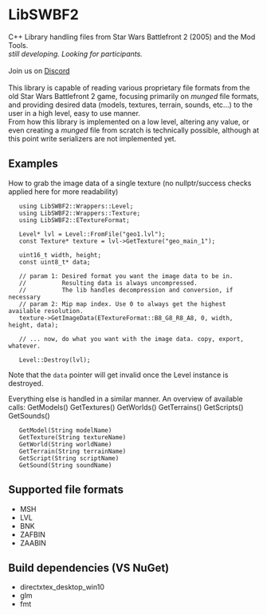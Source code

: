 
# LibSWBF2
C++ Library handling files from Star Wars Battlefront 2 (2005) and the Mod Tools.<br />
*still developing. Looking for participants.*<br />
<br />
Join us on [Discord](https://discord.com/invite/nNUapcU)<br />
<br />
This library is capable of reading various proprietary file formats from the old Star Wars Battlefront 2 game, focusing primarily on *munged* file formats, and providing desired data (models, textures, terrain, sounds, etc...) to the user in a high level, easy to use manner.<br />
From how this library is implemented on a low level, altering any value, or even creating a *munged* file from scratch is technically possible, although at this point write serializers are not implemented yet.
<br />
## Examples
How to grab the image data of a single texture (no nullptr/success checks applied here for more readability)

       using LibSWBF2::Wrappers::Level;
       using LibSWBF2::Wrappers::Texture;
       using LibSWBF2::ETextureFormat;
        
       Level* lvl = Level::FromFile("geo1.lvl");
       const Texture* texture = lvl->GetTexture("geo_main_1");
        
       uint16_t width, height;
       const uint8_t* data;
       
       // param 1: Desired format you want the image data to be in. 
       //          Resulting data is always uncompressed. 
       //          The lib handles decompression and conversion, if necessary
       // param 2: Mip map index. Use 0 to always get the highest available resolution.
       texture->GetImageData(ETextureFormat::B8_G8_R8_A8, 0, width, height, data);
       
       // ... now, do what you want with the image data. copy, export, whatever.
       
       Level::Destroy(lvl);
Note that the `data` pointer will get invalid once the Level instance is destroyed.

Everything else is handled in a similar manner. An overview of available calls:
       GetModels()
       GetTextures()
       GetWorlds()
       GetTerrains()
       GetScripts()
       GetSounds()

       GetModel(String modelName)
       GetTexture(String textureName)
       GetWorld(String worldName)
       GetTerrain(String terrainName)
       GetScript(String scriptName)
       GetSound(String soundName)

## Supported file formats
- MSH
- LVL
- BNK
- ZAFBIN
- ZAABIN
## Build dependencies (VS NuGet)
- directxtex_desktop_win10
- glm
- fmt
